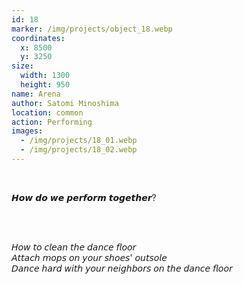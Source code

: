 ```yaml
---
id: 18
marker: /img/projects/object_18.webp
coordinates:
  x: 8500
  y: 3250
size:
  width: 1300
  height: 950
name: Arena
author: Satomi Minoshima
location: common
action: Performing
images:
  - /img/projects/18_01.webp
  - /img/projects/18_02.webp
---
```


<br>

𝙃𝙤𝙬 𝙙𝙤 𝙬𝙚 𝙥𝙚𝙧𝙛𝙤𝙧𝙢 𝙩𝙤𝙜𝙚𝙩𝙝𝙚𝙧?

<br>

<br>

𝘏𝘰𝘸 𝘵𝘰 𝘤𝘭𝘦𝘢𝘯 𝘵𝘩𝘦 𝘥𝘢𝘯𝘤𝘦 𝘧𝘭𝘰𝘰𝘳<br>
𝘈𝘵𝘵𝘢𝘤𝘩 𝘮𝘰𝘱𝘴 𝘰𝘯 𝘺𝘰𝘶𝘳 𝘴𝘩𝘰𝘦𝘴' 𝘰𝘶𝘵𝘴𝘰𝘭𝘦<br>
𝘋𝘢𝘯𝘤𝘦 𝘩𝘢𝘳𝘥 𝘸𝘪𝘵𝘩 𝘺𝘰𝘶𝘳 𝘯𝘦𝘪𝘨𝘩𝘣𝘰𝘳𝘴 𝘰𝘯 𝘵𝘩𝘦 𝘥𝘢𝘯𝘤𝘦 𝘧𝘭𝘰𝘰𝘳

<br>

<br>
